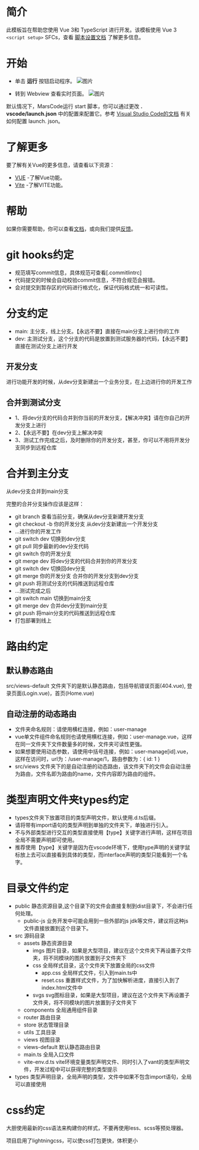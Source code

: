 # 简介
此模板旨在帮助您使用 Vue 3和 TypeScript 进行开发。该模板使用 Vue 3 `<script setup>` SFCs，查看 [脚本设置文档](https://v3.vuejs.org/api/sfc-script-setup.html#sfc-script-setup) 了解更多信息。
# 开始
* 单击 **运行** 按钮启动程序。
![图片](https://lf-cdn.marscode.com.cn/obj/eden-cn/ljhwz_lkpkbvsj/ljhwZthlaukjlkulzlp/project_template/prod/c979b03a6d881789b7134dcc0098b962f58059f9/images/native_nodejs_vue/image-0.jpg)

* 转到 Webview 查看实时页面。
![图片](https://lf-cdn.marscode.com.cn/obj/eden-cn/ljhwz_lkpkbvsj/ljhwZthlaukjlkulzlp/project_template/prod/c979b03a6d881789b7134dcc0098b962f58059f9/images/native_nodejs_vue/image-1.jpg)

默认情况下，MarsCode运行 start 脚本，你可以通过更改 **. vscode/launch.json** 中的配置来配置它。参考 [Visual Studio Code的文档](https://code.visualstudio.com/docs/editor/debugging) 有关如何配置 launch. json。
# 了解更多
要了解有关Vue的更多信息，请查看以下资源：
- [VUE](https://vuejs.org/) -了解Vue功能。
- [Vite](https://vitejs.dev/) -了解VITE功能。
# 帮助
如果你需要帮助，你可以查看[文档](https://docs.marscode.cn/)，或向我们提供[反馈](https://juejin.cn/pin/club/7359094304150650889?utm_source=doc&utm_medium=marscode)。



# git hooks约定
- 规范填写commit信息，具体规范可查看[.commitlintrc]
- 代码提交的时候会自动校验commit信息，不符合规范会报错。
- 会对提交到暂存区的代码进行格式化，保证代码格式统一和可读性。
# 分支约定
- main: 主分支，线上分支。【永远不要】直接在main分支上进行你的工作
- dev: 主测试分支，这个分支的代码是放置到测试服务器的代码，【永远不要】直接在测试分支上进行开发
## 开发分支
进行功能开发的时候，从dev分支新建出一个业务分支，在上边进行你的开发工作
## 合并到测试分支
- 1、将dev分支的代码合并到你当前的开发分支，【解决冲突】请在你自己的开发分支上进行
- 2、【永远不要】在dev分支上解决冲突
- 3、测试工作完成之后，及时删除你的开发分支，甚至，你可以不用将开发分支同步到远程仓库
# 合并到主分支
从dev分支合并到main分支

完整的合并分支操作应该是这样：
   -  git branch 查看当前分支，确保从dev分支新建开发分支
   - git checkout -b 你的开发分支 从dev分支新建出一个开发分支
   -  ...进行你的开发工作
   -  git switch dev 切换到dev分支
   -  git pull 同步最新的dev分支代码
   -  git switch 你的开发分支
   -  git merge dev 将dev分支的代码合并到你的开发分支
   -  git switch dev 切换回dev分支
   -  git merge 你的开发分支 合并你的开发分支到dev分支
   -  git push 将测试分支的代码推送到远程仓库
   -  ...测试完成之后
   -  git switch main 切换到main分支
   -  git merge dev 合并dev分支到main分支
   -  git push 将main分支的代码推送到远程仓库
   -  打包部署到线上

# 路由约定
## 默认静态路由
src/views-default 文件夹下的是默认静态路由，包括导航错误页面(404.vue), 登录页面(Login.vue)，首页(Home.vue)
## 自动注册的动态路由
- 文件夹命名规则：请使用横杠连接，例如：user-manage
- vue单文件组件命名规则也请使用横杠连接，例如：user-manage.vue，这样在同一文件夹下文件数量多的时候，文件夹可读性更强。
- 如果想要使用动态参数，请使用中括号连接，例如：user-manage[id].vue，这样在访问时，url为：/user-manage/1，路由参数为：{ id: 1 }
- src/views 文件夹下的是自动注册的动态路由，该文件夹下的文件会自动注册为路由，文件名即为路由的name，文件内容即为路由的组件。
# 类型声明文件夹types约定
- types文件夹下放置项目的类型声明文件，默认使用.d.ts后缀。
- 请将带有import语句的类型声明到单独的文件夹下，单独进行引入。
- 不与外部类型进行交互的类型直接使用【type】关键字进行声明，这样在项目全局不需要声明即可使用。
- 推荐使用【type】关键字是因为在vscode环境下，使用type声明的关键字鼠标放上去可以直接看到具体的类型，而interface声明的类型只能看到一个名字。
# 目录文件约定
- public 静态资源目录,这个目录下的文件会直接复制到dist目录下，不会进行任何处理。
  - public-js 业务开发中可能会用到一些外部的js jdk等文件，建议将这种js文件直接放置到这个目录下。
- src 源码目录
  - assets 静态资源目录
    - imgs 图片目录，如果是大型项目，建议在这个文件夹下再设置子文件夹，将不同模块的图片放置到子文件夹下
    - css 全局样式目录，这个文件夹下放置全局的css文件
      - app.css 全局样式文件，引入到main.ts中
      - reset.css 重置样式文件，为了加快解析进度，直接引入到了index.html文件中
    - svgs svg图标目录，如果是大型项目，建议在这个文件夹下再设置子文件夹，将不同模块的图片放置到子文件夹下
  - components 全局通用组件目录
  - router 路由目录
  - store 状态管理目录
  - utils 工具目录
  - views 视图目录
  - views-default 默认静态路由目录
  - main.ts 全局入口文件
  - vite-env.d.ts vite环境变量类型声明文件、同时引入了vant的类型声明文件，开发过程中可以获得完整的类型提示
- types 类型声明目录，全局声明的类型，文件中如果不包含import语句，全局可以直接使用
# css约定
<p>大胆使用最新的css语法来构建你的样式，不要再使用less、scss等预处理器。</p>
<p>项目启用了lightningcss，可以使css打包更快，体积更小</p>
